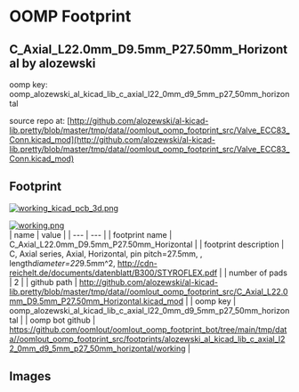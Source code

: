 # OOMP Footprint  
## C_Axial_L22.0mm_D9.5mm_P27.50mm_Horizontal  by alozewski  
  
oomp key: oomp_alozewski_al_kicad_lib_c_axial_l22_0mm_d9_5mm_p27_50mm_horizontal  
  
source repo at: [http://github.com/alozewski/al-kicad-lib.pretty/blob/master/tmp/data//oomlout_oomp_footprint_src/Valve_ECC83_Conn.kicad_mod](http://github.com/alozewski/al-kicad-lib.pretty/blob/master/tmp/data//oomlout_oomp_footprint_src/Valve_ECC83_Conn.kicad_mod)  
## Footprint  
  
[![working_kicad_pcb_3d.png](working_kicad_pcb_3d_600.png)](working_kicad_pcb_3d.png)  
  
[![working.png](working_600.png)](working.png)  
| name | value | 
| --- | --- | 
| footprint name | C_Axial_L22.0mm_D9.5mm_P27.50mm_Horizontal | 
| footprint description | C, Axial series, Axial, Horizontal, pin pitch=27.5mm, , length*diameter=22*9.5mm^2, http://cdn-reichelt.de/documents/datenblatt/B300/STYROFLEX.pdf | 
| number of pads | 2 | 
| github path | http://github.com/alozewski/al-kicad-lib.pretty/blob/master/tmp/data//oomlout_oomp_footprint_src/C_Axial_L22.0mm_D9.5mm_P27.50mm_Horizontal.kicad_mod | 
| oomp key | oomp_alozewski_al_kicad_lib_c_axial_l22_0mm_d9_5mm_p27_50mm_horizontal | 
| oomp bot github | https://github.com/oomlout/oomlout_oomp_footprint_bot/tree/main/tmp/data//oomlout_oomp_footprint_src/footprints/alozewski_al_kicad_lib_c_axial_l22_0mm_d9_5mm_p27_50mm_horizontal/working | 
## Images  
